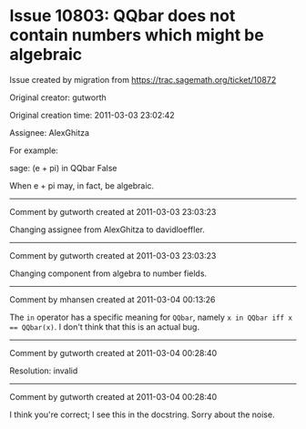 # Issue 10803: QQbar does not contain numbers which might be algebraic

Issue created by migration from https://trac.sagemath.org/ticket/10872

Original creator: gutworth

Original creation time: 2011-03-03 23:02:42

Assignee: AlexGhitza

For example:

sage: (e + pi) in QQbar
False

When e + pi may, in fact, be algebraic.


---

Comment by gutworth created at 2011-03-03 23:03:23

Changing assignee from AlexGhitza to davidloeffler.


---

Comment by gutworth created at 2011-03-03 23:03:23

Changing component from algebra to number fields.


---

Comment by mhansen created at 2011-03-04 00:13:26

The `in` operator has a specific meaning for `QQbar`, namely `x in QQbar iff x == QQbar(x)`.  I don't think that this is an actual bug.


---

Comment by gutworth created at 2011-03-04 00:28:40

Resolution: invalid


---

Comment by gutworth created at 2011-03-04 00:28:40

I think you're correct; I see this in the docstring. Sorry about the noise.
